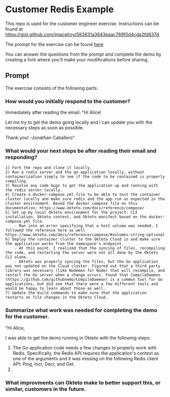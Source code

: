 # Customer Redis Example

This repo is used for the customer engineer exercise.
Instructions can be found at https://gist.github.com/jmacelroy/583831a3643eaac769f0d4cda2fd837d.

The prompt for the exercise can be found [here](PROMPT.md)

You can answer the questions from the prompt and complete the demo by creating a fork where you'll make your modifications before sharing.

## Prompt

The exercise consists of the following parts.

### How would you initially respond to the customer?
Immediately after reading the email:
"Hi Alice!

Let me try to get the demo going locally and I can update you with the necessary steps as soon as possible.

Thank you!
-Jonathan Caballero"

### What would your next steps be after reading their email and responding?
    1) Fork the repo and clone it locally.
    2) Run a redis server and the go application locally, without containerization simply to see if the code to be contained is properly compiling.
    3) Resolve any code bugs to get the application up and running with the redis server locally.
    4) Create a docker-compose.yml file to be able to test the container cluster locally and make sure redis and the app run as expected in the cluster environment. Based the docker compose file on this documentation: https://www.okteto.com/docs/reference/compose/ 
    5) Set up my local Okteto environment for the project: CLI installation, Okteto context, and Okteto manifest based on the docker-compose.yml file.
        - Ran into an error specifying that a host volume was needed. I followed the reference here as well https://www.okteto.com/docs/reference/compose/#volumes-string-optional
    6) Deploy the container cluster to the Okteto Cloud in and make sure the application works from the namespace's endpoint.
        - At this point, I realized that the syncing of files, recompiling the code, and restarting the server were not all done by the Okteto CLI alone.
        - Okteto was properly syncing the files, but the Go application was not updated on the Cloud cluster. Figured out that a third party library was necessary (like Nodemon for Node) that will recompile, and restart the Go server when a change occurs. Found that CompileDaemon (https://github.com/githubnemo/CompileDaemon) is a common tool for Go applications, but did see that there were a few different tools and would be happy to learn about those as well.
    7) Update the build commands to make sure that the application restarts on file changes in the Okteto Cloud.

### Summarize what work was needed for completing the demo for the customer.
"Hi Alice,

I was able to get the demo running in Okteto with the following steps:
1) The Go application code needs a few changes to properly work with Redis. Specifically, the Redis API requires the application's context as one of the arguments and it was missing on the following Redis client API: Ping, Incr, Decr, and Get.
2) 

### What improvments can Okteto make to better support this, or similar, customers in the future.
